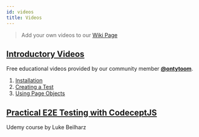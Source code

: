 ```yaml
---
id: videos
title: Videos
---
```


> Add your own videos to our [Wiki Page](https://github.com/Codeception/CodeceptJS/wiki/Videos)
## [Introductory Videos](https://www.youtube.com/watch?v=FPFG1rBNJ64&list=PLcFXthgti9Lt4SjSvL1ALDg6dOeTC0TvT)

Free educational videos provided by our community member **[@ontytoom](http://github.com/ontytoom)**.

1. [Installation](https://www.youtube.com/watch?v=FPFG1rBNJ64)
1. [Creating a Test](https://www.youtube.com/watch?v=mdQZjL3h9d0)
1. [Using Page Objects](https://www.youtube.com/watch?v=s677_6VctjQ)

## [Practical E2E Testing with CodeceptJS](https://www.udemy.com/practical-e2e-testing-with-codeceptjs/)

Udemy course by Luke Beilharz


